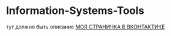 # Information-Systems-Tools
тут должно быть описание 
[МОЯ СТРАНИЧКА В ВКОНТАКТИКЕ](https://vk.com/id181332554)
